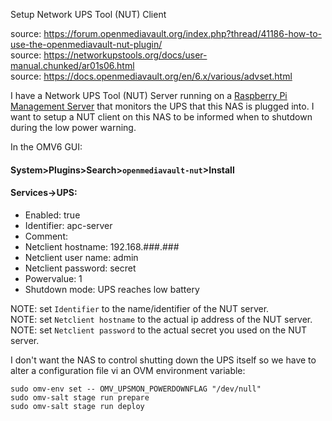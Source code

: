 Setup Network UPS Tool (NUT) Client

source: https://forum.openmediavault.org/index.php?thread/41186-how-to-use-the-openmediavault-nut-plugin/  
source: https://networkupstools.org/docs/user-manual.chunked/ar01s06.html  
source: https://docs.openmediavault.org/en/6.x/various/advset.html  

I have a Network UPS Tool (NUT) Server running on a [Raspberry Pi Management Server](/tinypilot/tinypilot.md) that monitors the UPS that this NAS is plugged into.  I want to setup a NUT client on this NAS to be informed when to shutdown during the low power warning.

In the OMV6 GUI:  

#### System>Plugins>Search>```openmediavault-nut```>Install  

#### Services->UPS:

* Enabled: true
* Identifier: apc-server
* Comment:
* Netclient hostname: 192.168.###.###
* Netclient user name: admin
* Netclient password: secret
* Powervalue: 1
* Shutdown mode: UPS reaches low battery

NOTE: set ```Identifier``` to the name/identifier of the NUT server.  
NOTE: set ```Netclient hostname``` to the actual ip address of the NUT server.  
NOTE: set ```Netclient password``` to the actual secret you used on the NUT server.  

I don't want the NAS to control shutting down the UPS itself so we have to alter a configuration file vi an OVM environment variable:
```console
sudo omv-env set -- OMV_UPSMON_POWERDOWNFLAG "/dev/null"
sudo omv-salt stage run prepare
sudo omv-salt stage run deploy
```

